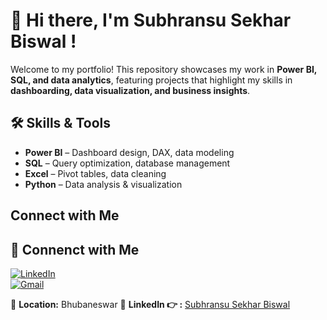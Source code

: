 # 👋 Hi there, I'm Subhransu Sekhar Biswal !  

Welcome to my portfolio! This repository showcases my work in **Power BI, SQL, and data analytics**, featuring projects that highlight my skills in **dashboarding, data visualization, and business insights**.  

## 🛠 Skills & Tools  
- **Power BI** – Dashboard design, DAX, data modeling  
- **SQL** – Query optimization, database management  
- **Excel** – Pivot tables, data cleaning  
- **Python** – Data analysis & visualization

## Connect with Me  
💛 **Connenct with Me**  
---

[![LinkedIn](https://img.shields.io/badge/LinkedIn-0A66C2?style=for-the-badge&logo=linkedin&logoColor=white)](https://www.linkedin.com/in/subhransu-sekhar-biswal-332b93218/)  
[![Gmail](https://img.shields.io/badge/Gmail-D14836?style=for-the-badge&logo=gmail&logoColor=white)](mailto:subhransu914@gmail.com)  

📍 **Location:** Bhubaneswar
📎 **LinkedIn 👉 :** [Subhransu Sekhar Biswal](https://www.linkedin.com/in/subhransu-sekhar-biswal-332b93218/)  

